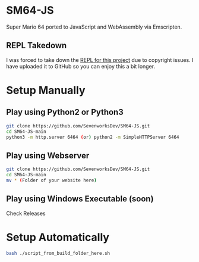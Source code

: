 # SM64-JS
Super Mario 64 ported to JavaScript and WebAssembly via Emscripten.  
## REPL Takedown
I was forced to take down the [REPL for this project](https://replit.com/@jscraft/sm64?v=1) due to copyright issues. I have uploaded it to GitHub so you can enjoy this a bit longer.  
# Setup Manually
## Play using Python2 or Python3
```bash
git clone https://github.com/SevenworksDev/SM64-JS.git
cd SM64-JS-main
python3 -m http.server 6464 (or) python2 -m SimpleHTTPServer 6464
```
## Play using Webserver
```bash
git clone https://github.com/SevenworksDev/SM64-JS.git
cd SM64-JS-main
mv * (Folder of your website here)
```
## Play using Windows Executable (soon)
Check Releases  
# Setup Automatically
```bash
bash ./script_from_build_folder_here.sh
```
